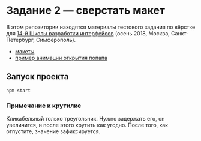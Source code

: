 # Задание 2 — сверстать макет

В этом репозитории находятся материалы тестового задания по вёрстке для [14-й Школы разработки интерфейсов](https://academy.yandex.ru/events/frontend/shri_msk-2018-2) (осень 2018, Москва, Санкт-Петербург, Симферополь).

- [макеты](guide)
- [пример анимации открытия попапа](Animation.mp4)

## Запуск проекта

```
npm start
```

### Примечание к крутилке

Кликабельный только треугольник. Нужно задержать его, он увеличится, и после этого крутить как угодно. После того, как отпустите, значение зафиксируется.
